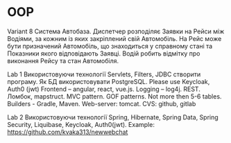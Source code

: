 # OOP
 
Variant 8
Система Автобаза. 
Диспетчер розподіляє Заявки на Рейси між Водіями, за кожним із яких закріплений свій Автомобіль. На Рейс може бути призначений Автомобіль, що знаходиться у справному стані та Показники якого відповідають Заявці. Водій робить відмітку про виконання Рейсу та стан Автомобіля. 


Lab 1 
Використовуючи технології Servlets, Filters, JDBC створити програму. Як БД використовувати PostgreSQL.  Please use Keycloak, Auth0 (jwt) Frontend – angular,  react, vue.js. Logging – log4j. REST. Ломбок, mapstruct. MVC pattern. GOF patterns. Not more then 5-6 tables. Builders - Gradle, Maven. Web-server: tomcat. CVS: github, gitlab




Lab 2
Використовуючи технології Spring, Hibernate, Spring Data, Spring Security, Liquibase, Keycloak, Auth0(jwt). 
Example: https://github.com/kvaka313/newwebchat
